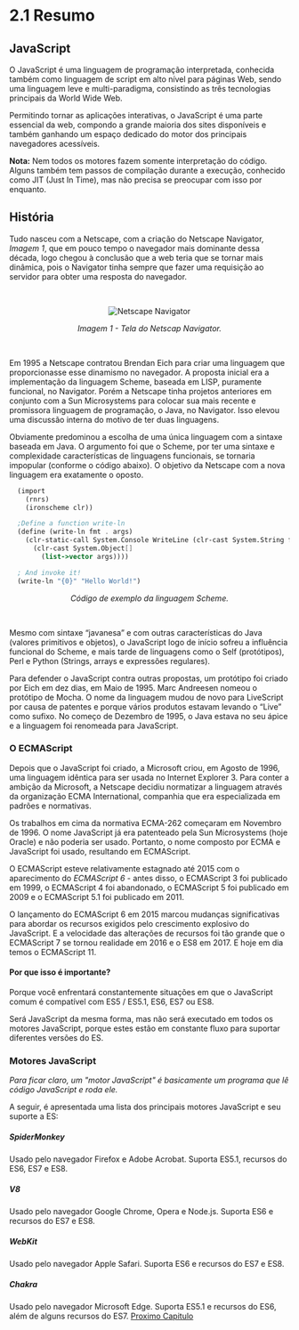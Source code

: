 # 2.1 Resumo

## JavaScript

O JavaScript é uma linguagem de programação interpretada, conhecida também como linguagem de script em alto nível para páginas Web, sendo uma linguagem leve e multi-paradigma, consistindo as três tecnologias principais da World Wide Web.

Permitindo tornar as aplicações interativas, o JavaScript é uma parte essencial da web, compondo a grande maioria dos sites disponíveis e também ganhando um espaço dedicado do motor dos principais navegadores acessíveis.

**Nota:**
Nem todos os motores fazem somente interpretação do código.
Alguns também tem passos de compilação durante a execução, conhecido como JIT (Just In Time), mas não precisa se preocupar com isso por enquanto.

## História

Tudo nasceu com a Netscape, com a criação do Netscape Navigator, *Imagem 1*, que em pouco tempo o navegador mais dominante dessa década, logo chegou à conclusão que a web teria que se tornar mais dinâmica, pois o Navigator tinha sempre que fazer uma requisição ao servidor para obter uma resposta do navegador.

<center>
<br>

![Netscape Navigator](../assets/navigator.png)

*Imagem 1 - Tela do Netscap Navigator.*
</center>
<br>

Em 1995 a Netscape contratou Brendan Eich para criar uma linguagem que proporcionasse esse dinamismo no navegador. A proposta inicial era a implementação da linguagem Scheme, baseada em LISP, puramente funcional, no Navigator. Porém a Netscape tinha projetos anteriores em conjunto com a Sun Microsystems para colocar sua mais recente e promissora linguagem de programação, o Java, no Navigator. Isso elevou uma discussão interna do motivo de ter duas linguagens.

Obviamente predominou a escolha de uma única linguagem com a sintaxe baseada em Java. O argumento foi que o Scheme, por ter uma sintaxe e complexidade características de linguagens funcionais, se tornaria impopular (conforme o código abaixo). O objetivo da Netscape com a nova linguagem era exatamente o oposto.

```scheme
  (import
    (rnrs)
    (ironscheme clr))

  ;Define a function write-ln
  (define (write-ln fmt . args)
    (clr-static-call System.Console WriteLine (clr-cast System.String fmt)
      (clr-cast System.Object[]
        (list->vector args))))

  ; And invoke it!
  (write-ln "{0}" "Hello World!")
```

<center>

*Código de exemplo da linguagem Scheme.*

</center>
<br>

Mesmo com sintaxe “javanesa” e com outras características do Java (valores primitivos e objetos), o JavaScript logo de início sofreu a influência funcional do Scheme, e mais tarde de linguagens como o Self (protótipos), Perl e Python (Strings, arrays e expressões regulares).

Para defender o JavaScript contra outras propostas, um protótipo foi criado por Eich em dez dias, em Maio de 1995. Marc Andreesen nomeou o protótipo de Mocha. O nome da linguagem mudou de novo para LiveScript por causa de patentes e porque vários produtos estavam levando o “Live” como sufixo. No começo de Dezembro de 1995, o Java estava no seu ápice e a linguagem foi renomeada para JavaScript.

### O ECMAScript

Depois que o JavaScript foi criado, a Microsoft criou, em Agosto de 1996, uma linguagem idêntica para ser usada no Internet Explorer 3. Para conter a ambição da Microsoft, a Netscape decidiu normatizar a linguagem através da organização ECMA International, companhia que era especializada em padrões e normativas.

Os trabalhos em cima da normativa ECMA-262 começaram em Novembro de 1996. O nome JavaScript já era patenteado pela Sun Microsystems (hoje Oracle) e não poderia ser usado. Portanto, o nome composto por ECMA e JavaScript foi usado, resultando em ECMAScript.

O ECMAScript esteve relativamente estagnado até 2015 com o aparecimento do *ECMAScript 6* - antes disso, o ECMAScript 3 foi publicado em 1999, o ECMAScript 4 foi abandonado, o ECMAScript 5 foi publicado em 2009 e o ECMAScript 5.1 foi publicado em 2011.

O lançamento do ECMAScript 6 em 2015 marcou mudanças significativas para abordar os recursos exigidos pelo crescimento explosivo do JavaScript. E a velocidade das alterações de recursos foi tão grande que o ECMAScript 7 se tornou realidade em 2016 e o ​​ES8 em 2017. E hoje em dia temos o ECMAScript 11.

#### Por que isso é importante?

Porque você enfrentará constantemente situações em que o JavaScript comum é compatível com ES5 / ES5.1, ES6, ES7 ou ES8.

Será JavaScript da mesma forma, mas não será executado em todos os motores JavaScript, porque estes estão em constante fluxo para suportar diferentes versões do ES.

### Motores JavaScript

*Para ficar claro, um "motor JavaScript" é basicamente um programa que lê código JavaScript e roda ele.*

A seguir, é apresentada uma lista dos principais motores JavaScript e seu suporte a ES:

##### SpiderMonkey

Usado pelo navegador Firefox e Adobe Acrobat. Suporta ES5.1, recursos do ES6, ES7 e ES8.

##### V8

Usado pelo navegador Google Chrome, Opera e Node.js. Suporta ES6 e recursos do ES7 e ES8.

##### WebKit

Usado pelo navegador Apple Safari. Suporta ES6 e recursos do ES7 e ES8.

##### Chakra

Usado pelo navegador Microsoft Edge. Suporta ES5.1 e recursos do ES6, além de alguns recursos do ES7.
[Proximo Capitulo](../3_Ambiente/1_Editores-e-plugins.md)